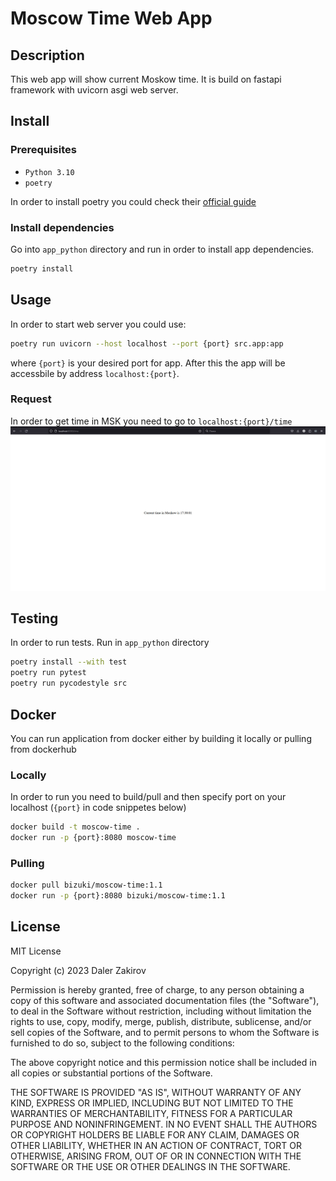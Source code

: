 # Moscow Time Web App

## Description
This web app will show current Moskow time. It is build on fastapi framework with uvicorn asgi web server.

## Install
### Prerequisites
- `Python 3.10`
- `poetry`

In order to install poetry you could check their [official guide](https://python-poetry.org/docs/#installation)

### Install dependencies
Go into `app_python` directory and run in order to install app dependencies.
```bash
poetry install
```

## Usage
In order to start web server you could use:
```bash
poetry run uvicorn --host localhost --port {port} src.app:app
```
where `{port}` is your desired port for app. After this the app will be accessbile by address `localhost:{port}`.

### Request
In order to get time in MSK you need to go to `localhost:{port}/time`
![image](doc/screen.jpg)

## Testing
In order to run tests. Run in `app_python` directory
```bash
poetry install --with test
poetry run pytest
poetry run pycodestyle src
```

## Docker
You can run application from docker either by building it locally or pulling from dockerhub

### Locally
In order to run you need to build/pull and then specify port on your localhost (`{port}` in code snippetes below)

```bash
docker build -t moscow-time .
docker run -p {port}:8080 moscow-time
```

### Pulling
```bash
docker pull bizuki/moscow-time:1.1
docker run -p {port}:8080 bizuki/moscow-time:1.1
```

## License
MIT License

Copyright (c) 2023 Daler Zakirov

Permission is hereby granted, free of charge, to any person obtaining a copy
of this software and associated documentation files (the "Software"), to deal
in the Software without restriction, including without limitation the rights
to use, copy, modify, merge, publish, distribute, sublicense, and/or sell
copies of the Software, and to permit persons to whom the Software is
furnished to do so, subject to the following conditions:

The above copyright notice and this permission notice shall be included in all
copies or substantial portions of the Software.

THE SOFTWARE IS PROVIDED "AS IS", WITHOUT WARRANTY OF ANY KIND, EXPRESS OR
IMPLIED, INCLUDING BUT NOT LIMITED TO THE WARRANTIES OF MERCHANTABILITY,
FITNESS FOR A PARTICULAR PURPOSE AND NONINFRINGEMENT. IN NO EVENT SHALL THE
AUTHORS OR COPYRIGHT HOLDERS BE LIABLE FOR ANY CLAIM, DAMAGES OR OTHER
LIABILITY, WHETHER IN AN ACTION OF CONTRACT, TORT OR OTHERWISE, ARISING FROM,
OUT OF OR IN CONNECTION WITH THE SOFTWARE OR THE USE OR OTHER DEALINGS IN THE
SOFTWARE.

